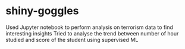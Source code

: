# shiny-goggles
Used Jupyter  notebook to perform analysis on terrorism data to find interesting insights 
Tried to analyse the trend between number of hour studied and score of the student using supervised ML

